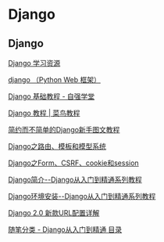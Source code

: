 # Django

Django
---

[Django 学习资源](https://code.ziqiangxuetang.com/learn_share/django-learn-resource.html)  

[django （Python Web 框架）](https://baike.baidu.com/item/django/61531?fr=aladdin)  

[Django 基础教程 - 自强学堂](https://code.ziqiangxuetang.com/django/django-tutorial.html)  

[Django 教程 | 菜鸟教程](http://www.runoob.com/django/django-tutorial.html)  

[简约而不简单的Django新手图文教程](https://www.cnblogs.com/feixuelove1009/p/5823135.html)  

[Django之路由、模板和模型系统](http://www.cnblogs.com/feixuelove1009/p/5855295.html)  

[Django之Form、CSRF、cookie和session](http://www.cnblogs.com/feixuelove1009/p/5867288.html)  

[Django简介--Django从入门到精通系列教程](http://www.cnblogs.com/feixuelove1009/p/8403581.html)  

[Django环境安装--Django从入门到精通系列教程](http://www.cnblogs.com/feixuelove1009/p/8403624.html)  

[Django 2.0 新款URL配置详解](http://www.cnblogs.com/feixuelove1009/p/8399338.html)  

[随笔分类 - Django从入门到精通 目录](http://www.cnblogs.com/feixuelove1009/category/1158337.html)  
